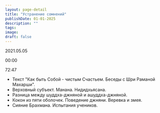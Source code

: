 ```yaml
---
layout: page-detail
title: "Устранение сомнений"
publishDate: 01-01-2025
description: ""
tags:
image:
draft: false
---
```


2021.05.05

00:00 

72:47 

* Текст "Как быть Собой - чистым Счастьем. Беседы с Шри Раманой Махарши".
* Верховный субъект. Манана. Нидидхьясана.
* Разница между шуддха-джняной и ашуддха-джняной.
* Кокон из пяти оболочек. Поведение джняни. Веревка и змея.
* Сияние Брахмана. Испытания учеников.

  
